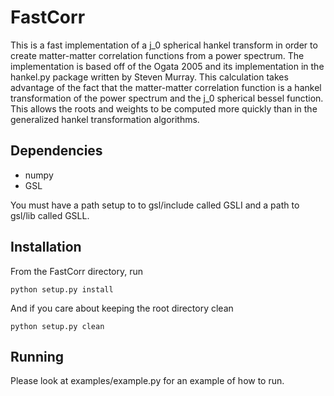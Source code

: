 FastCorr
========
This is a fast implementation of a j_0 spherical hankel transform 
in order to create matter-matter correlation functions from a power spectrum.
The implementation is based off of the Ogata 2005 and its implementation
in the hankel.py package written by Steven Murray. This calculation
takes advantage of the fact that the matter-matter correlation
function is a hankel transformation of the power spectrum
and the j_0 spherical bessel function. This allows the roots and
weights to be computed more quickly than in the generalized
hankel transformation algorithms.

Dependencies
------------
* numpy
* GSL

You must have a path setup to to gsl/include called GSLI and
a path to gsl/lib called GSLL.

Installation
------------
From the FastCorr directory, run
```
python setup.py install
```

And if you care about keeping the root directory clean
```
python setup.py clean
```

Running
-------
Please look at examples/example.py for an example of how to run.